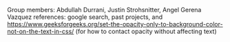 Group members: Abdullah Durrani, Justin Strohsnitter, Angel Gerena Vazquez
references: google search, past projects, and https://www.geeksforgeeks.org/set-the-opacity-only-to-background-color-not-on-the-text-in-css/ (for how to contact opacity without affecting text)
